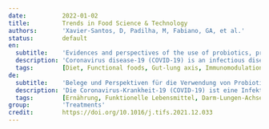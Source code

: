 ```yaml
---
date:          2022-01-02
title:         Trends in Food Science & Technology
authors:       'Xavier-Santos, D, Padilha, M, Fabiano, GA, et al.'
status:        default
en:
  subtitle:    'Evidences and perspectives of the use of probiotics, prebiotics, synbiotics, and postbiotics as adjuvants for prevention and treatment of COVID-19: A bibliometric analysis and systematic review'
  description: 'Coronavirus disease-19 (COVID-19) is an infectious disease transmitted by the virus responsible for the severe acute respiratory syndrome 2 (SARS-CoV-2), which exhibit several clinical manifestations including gastrointestinal symptoms. This review aimed to provide insights and perspectives for the use of probiotics, prebiotics, synbiotics, and postbiotics as adjuvants for prevention/treatment and/or modulation of the microbiota in COVID-19 patients. Eighty-four studies published in the Scopus database from the onset of the pandemic until December 2021 were assessed and submitted to a bibliometric analysis adapted from VOSviewer software. Through bibliometric analysis, it might be suggested that the modulation of the gut/lung microbiome is promising as an adjuvant for the prevention/treatment of COVID-19 patients, due to immunomodulation properties related to probiotics and prebiotics. So far, few clinical studies involving the application of probiotics in COVID-19 patients have been completed, but reduction in the duration of the disease and the severity of symptoms as fatigue, olfactory dysfunction and breathlessness, nausea and vomiting and other gastrointestinal symptoms were some of the main findings. However, probiotics are not recommended to immunocompromised patients in corticosteroid therapy. The future perspectives point to the modulation of the intestinal microbiota by probiotics, prebiotics, synbiotics, and postbiotics represent a promising adjuvant approach for improving the health of patients with COVID-19.'
  tags:        [Diet, Functional foods, Gut-lung axis, Immunomodulation, Microbiome, Pandemic, COVID-19]
de:
  subtitle:    'Belege und Perspektiven für die Verwendung von Probiotika, Präbiotika, Synbiotika und Postbiotika als Hilfsmittel zur Prävention und Behandlung von COVID-19: Eine bibliometrische Analyse und systematische Überprüfung'
  description: 'Die Coronavirus-Krankheit-19 (COVID-19) ist eine Infektionskrankheit, die durch das Virus übertragen wird, das für das schwere akute Atemwegssyndrom 2 (SARS-CoV-2) verantwortlich ist, und die verschiedene klinische Erscheinungsformen einschließlich gastrointestinaler Symptome aufweist. Ziel dieser Übersichtsarbeit war es, Einblicke und Perspektiven für den Einsatz von Probiotika, Präbiotika, Synbiotika und Postbiotika als Hilfsmittel zur Prävention/Behandlung und/oder Modulation der Mikrobiota bei COVID-19-Patienten zu geben. Vierundachtzig Studien, die seit Beginn der Pandemie bis Dezember 2021 in der Scopus-Datenbank veröffentlicht wurden, wurden bewertet und einer bibliometrischen Analyse unterzogen, die an die Software VOSviewer angepasst wurde. Die bibliometrische Analyse legt nahe, dass die Modulation des Darm-/Lungenmikrobioms aufgrund der immunmodulatorischen Eigenschaften von Probiotika und Präbiotika ein vielversprechendes Hilfsmittel für die Prävention/Behandlung von COVID-19-Patienten ist. Bislang wurden nur wenige klinische Studien zur Anwendung von Probiotika bei COVID-19-Patienten durchgeführt, aber die Verringerung der Krankheitsdauer und der Schwere der Symptome wie Müdigkeit, Geruchsstörungen und Atemnot, Übelkeit und Erbrechen sowie andere gastrointestinale Symptome waren einige der wichtigsten Ergebnisse. Probiotika werden jedoch nicht für immungeschwächte Patienten unter Kortikosteroidtherapie empfohlen. Die Zukunftsaussichten deuten darauf hin, dass die Modulation der intestinalen Mikrobiota durch Probiotika, Präbiotika, Synbiotika und Postbiotika einen vielversprechenden adjuvanten Ansatz zur Verbesserung des Gesundheitszustands von Patienten mit COVID-19 darstellt.' 
  tags:        [Ernährung, Funktionelle Lebensmittel, Darm-Lungen-Achse, Immunmodulation, Mikrobiom, Pandemie, COVID-19]
group:         'Treatments'
credit:        https://doi.org/10.1016/j.tifs.2021.12.033
---
```

